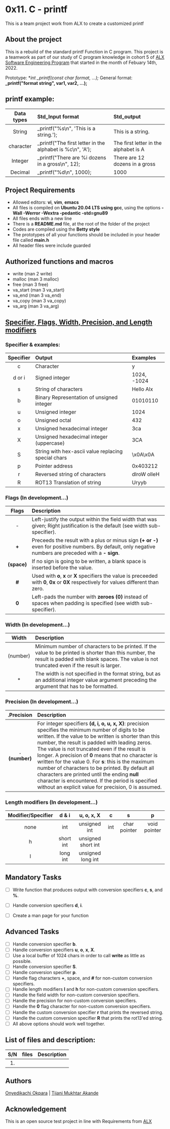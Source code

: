 # 0x11. C - printf
This is a team project work from ALX to create a customized printf
## About the project
This is a rebuild of the standard printf Function in C program. This project is a teamwork as part of our study of C program knowledge in cohort 5 of [ALX Software Engineering Program](https://www.alxafrica.com/software-engineering-2022) that started in the month of Febuary 14th, 2022.

Prototype: **int _printf(const char *format, ...);**
General format: **_printf("format string", var1, var2, ...);**

## printf example:
| Data types     |   Std_Input format                |     Std_output     |
|:--------------:|:----------------------------------|:-------------------|
|  String        | _printf("%s\n", 'This is a string.');| This is a string.|
|  character	 | _printf("The first letter in the alphabet is %c\n", 'A');| The first letter in the alphabet is A|
|  Integer	 | _printf("There are %i dozens in a gross\n", 12);| There are 12 dozens in a gross|
|  Decimal	 | _printf("%d\n", 1000);      | 1000|

## Project Requirements
* Allowed editors: **vi**, **vim**, **emacs**
* All files is compiled on **Ubuntu 20.04 LTS using gcc**, using the options **-Wall -Werror -Wextra -pedantic -std=gnu89**
* All files ends with a new line
* There is a **README.md** file, at the root of the folder of the project
* Codes are compiled using the **Betty style**
* The prototypes of all your functions should be included in your header file called **main.h**
* All header files were include guarded
## Authorized functions and macros
* write (man 2 write)
* malloc (man 3 malloc)
* free (man 3 free)
* va_start (man 3 va_start)
* va_end (man 3 va_end)
* va_copy (man 3 va_copy)
* va_arg (man 3 va_arg)

## [Specifier, Flags, Width, Precision, and Length modifiers](https://docs.microsoft.com/en-us/cpp/c-runtime-library/format-specification-syntax-printf-and-wprintf-functions?view=msvc-170)
### Specifier & examples:
|Specifier	 |	Output			     |	     Examples     |
|:--------------:|:----------------------------------|:-------------------|
|c 	         |         Character 	             |     y              |
|d or i         	|Signed integer 	|       1024, -1024|
|s 	      |String of characters                  |    Hello Alx |
|b 	|  Binary Representation of unsigned integer   | 	01010110          |
|u 	|  Unsigned integer 	  |   1024   |
|o 	|  Unsigned octal 	  |   432    |
|x 	|  Unsigned hexadecimal integer  |	3ca   |
|X 	|  Unsigned hexadecimal integer (uppercase)   |  	3CA  |
|S 	|  String with hex-ascii value replacing special chars 	 |     \x0A\x0A   |
|p 	|  Pointer address 	  |        0x403212   |
|r 	|  Reversed string of characters 	|   dlroW olleH    |
|R 	|  ROT13 Translation of string 	  |   Uryyb     |

### Flags (In development...)
|	Flags	 |		Description	      |
|:--------------:|:-----------------------------------|
|- 	|  Left-justify the output within the field width that was given; Right justification is the default (see width sub-specifier). |
|**+** 	|  Preceeds the result with a plus or minus sign **(+ or -)** even for positive numbers. By default, only negative numbers are preceded with a **- sign**. |
|**(space)** |	If no sign is going to be written, a blank space is inserted before the value. |
|**#** 	|  Used with **o**, **x** or **X** specifiers the value is preceeded with **0**, **0x** or **0X** respectively for values different than zero.  |
| **0**     |	Left-pads the number with **zeroes (0)** instead of spaces when padding is specified (see width sub-specifier).  |

### Width (In development...)
|	Width	|			Description		|
|:--------------:|:-----------------------------------|
|(number) 	 |Minimum number of characters to be printed. If the value to be printed is shorter than this number, the result is padded with blank spaces. The value is not truncated even if the result is larger. |
|* 	|   The width is not specified in the format string, but as an additional integer value argument preceding the argument that has to be formatted.  |

### Precision (In development...)
|   .Precision   |	Description		      |
|:--------------:|:-----------------------------------|
|**.(number)** 	|  For integer specifiers **(d, i, o, u, x, X)**: precision specifies the minimum number of digits to be written. If the value to be written is shorter than this number, the result is padded with leading zeros. The value is not truncated even if the result is longer. A precision of **0** means that no character is written for the value 0. For **s**: this is the maximum number of characters to be printed. By default all characters are printed until the ending **null** character is encountered. If the period is specified without an explicit value for precision, 0 is assumed.  |

### Length modifiers (In development...)
|   Modifier/Specifier  |  d & i  |  u, o, x, X  |  c   |   s   |   p   |
|:--------------:|:--------:|:-------------:|:---------:|:--------:|:-----------:|
|none 	|  int 	|  unsigned int |  int  |    char pointer  | 	void pointer  |
|h 	|short int | unsigned short int|    |      |     | 			
|l 	|long int  |	unsigned long int   |      |	 |       |

## Mandatory Tasks
- [ ] Write function that produces output with conversion specifiers **c**, **s**, and **%**.
- [ ] Handle conversion specifiers **d**, **i**.
- [ ] Create a man page for your function


## Advanced Tasks
- [ ] Handle conversion specifier **b**.
- [ ] Handle conversion specifiers **u**, **o**, **x**, **X**.
- [ ] Use a local buffer of 1024 chars in order to call **write** as little as possible.
- [ ] Handle conversion specifier **S**.
- [ ] Handle conversion specifier **p**.
- [ ] Handle flag characters **+**, space, and **#** for non-custom conversion specifiers.
- [ ] Handle length modifiers **l** and **h** for non-custom conversion specifiers.
- [ ] Handle the field width for non-custom conversion specifiers.
- [ ] Handle the precision for non-custom conversion specifiers.
- [ ] Handle the **0** flag character for non-custom conversion specifiers.
- [ ] Handle the custom conversion specifier **r** that prints the reversed string.
- [ ] Handle the custom conversion specifier **R** that prints the rot13'ed string.
- [ ] All above options should work well together.

## List of files and description:
| S/N   |       files          |        Description  |
|:-----:|:--------------------:|:--------------------|
|  1.   |		       |		     |


## Authors
[Onyedikachi Okpara](https://github.com/Dikachis) | [Tijani Mukhtar Akande](https://github.com/tijanimukhtarakande)


## Acknowledgement
This is an open source test project in line with Requirements from [ALX](https://alxafrica.com)
